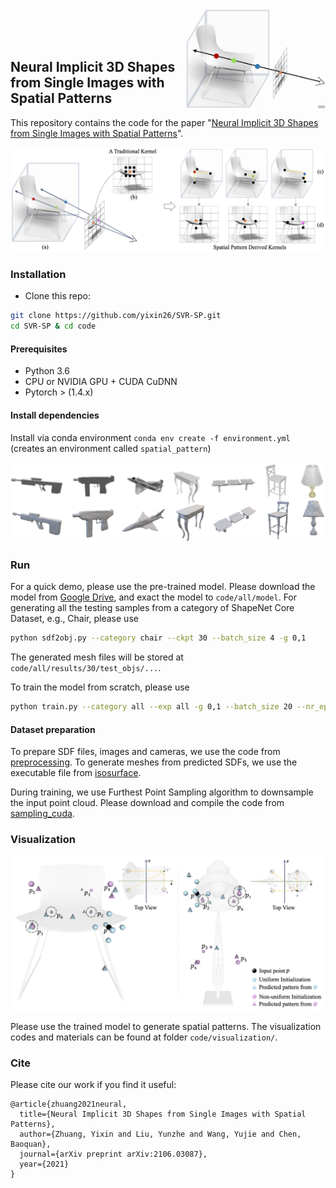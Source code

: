<img src='fig/sp.gif' align="right" width=225>
<br><br><br>

## Neural Implicit 3D Shapes from Single Images with Spatial Patterns

This repository contains the code for the paper "[Neural Implicit 3D Shapes from Single Images with Spatial Patterns](https://yixin26.github.io/projects/Spatial-Pattern/Spatial_Pattern.pdf)".


<img src="./fig/illustration.png" width="800" />


### Installation
- Clone this repo:
```bash
git clone https://github.com/yixin26/SVR-SP.git
cd SVR-SP & cd code
```

#### Prerequisites
- Python 3.6
- CPU or NVIDIA GPU + CUDA CuDNN
- Pytorch > (1.4.x)

#### Install dependencies
Install via conda environment `conda env create -f environment.yml` (creates an environment called `spatial_pattern`)



<img src="./fig/result.png" width="800" />



### Run

For a quick demo, please use the pre-trained model. Please download the model from [Google Drive](https://drive.google.com/file/d/1gLNrlg0NLG6VndslWMTRZqU6ZqV9P-ax/view?usp=sharing),
and exact the model to ```code/all/model```.
For generating all the testing samples from a category of ShapeNet Core Dataset, e.g., Chair, please use

```bash
python sdf2obj.py --category chair --ckpt 30 --batch_size 4 -g 0,1
```
The generated mesh files will be stored at  ```code/all/results/30/test_objs/...```. 

To train the model from scratch, please use
```bash
python train.py --category all --exp all -g 0,1 --batch_size 20 --nr_epochs 30
```

#### Dataset preparation
To prepare SDF files, images and cameras, we use the code from [preprocessing](https://github.com/laughtervv/DISN/tree/master/preprocessing). 
To generate meshes from predicted SDFs, we use the executable file from [isosurface](https://github.com/laughtervv/DISN/tree/master/isosurface).

During training, we use Furthest Point Sampling algorithm to downsample the input point cloud. Please download and compile the code from [sampling_cuda](https://github.com/daerduoCarey/pt2pc/tree/master/sampling).


### Visualization
<img src="./fig/vis-sp.png" width="600" />

Please use the trained model to generate spatial patterns. The visualization codes and materials can be found at folder ```code/visualization/```.


### Cite

Please cite our work if you find it useful:

```
@article{zhuang2021neural,
  title={Neural Implicit 3D Shapes from Single Images with Spatial Patterns},
  author={Zhuang, Yixin and Liu, Yunzhe and Wang, Yujie and Chen, Baoquan},
  journal={arXiv preprint arXiv:2106.03087},
  year={2021}
}
```
